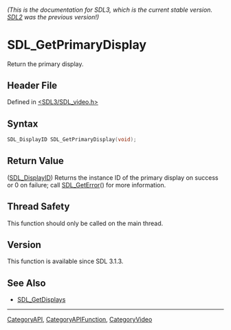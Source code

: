 ###### (This is the documentation for SDL3, which is the current stable version. [SDL2](https://wiki.libsdl.org/SDL2/) was the previous version!)
# SDL_GetPrimaryDisplay

Return the primary display.

## Header File

Defined in [<SDL3/SDL_video.h>](https://github.com/libsdl-org/SDL/blob/main/include/SDL3/SDL_video.h)

## Syntax

```c
SDL_DisplayID SDL_GetPrimaryDisplay(void);
```

## Return Value

([SDL_DisplayID](SDL_DisplayID)) Returns the instance ID of the primary
display on success or 0 on failure; call [SDL_GetError](SDL_GetError)() for
more information.

## Thread Safety

This function should only be called on the main thread.

## Version

This function is available since SDL 3.1.3.

## See Also

- [SDL_GetDisplays](SDL_GetDisplays)

----
[CategoryAPI](CategoryAPI), [CategoryAPIFunction](CategoryAPIFunction), [CategoryVideo](CategoryVideo)

